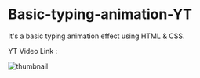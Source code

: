 # Basic-typing-animation-YT

It's a basic typing animation effect using HTML &amp; CSS.


YT Video Link :


![thumbnail](https://user-images.githubusercontent.com/82438466/193861422-c98a3fc1-552b-48ae-a1f1-aa8c4fadffae.png)
